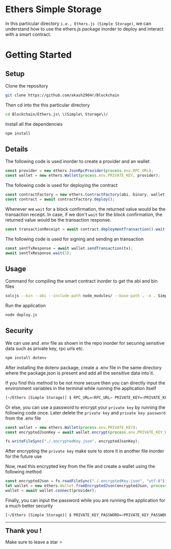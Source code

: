 # Ethers Simple Storage

In this particular directory `i.e., Ethers.js (Simple Storage)`, we can understand how to use the ethers.js package inorder to deploy and interact with a smart contract.

# Getting Started

## Setup

Clone the repository

```bash
git clone https://github.com/akash2904r/Blockchain
```

Then cd into the this particular directory

```bash
cd Blockchain/Ethers.js\ \(Simple\ Storage\)/
```

Install all the dependencies

```bash
npm install
```

## Details 

The following code is used inorder to create a provider and an wallet 

```javascript
const provider = new ethers.JsonRpcProvider(process.env.RPC_URL);
const wallet = new ethers.Wallet(process.env.PRIVATE_KEY, provider);
```

The following code is used for deploying the contract

```javascript
const contractFactory = new ethers.ContractFactory(abi, binary, wallet);
const contract = await contractFactory.deploy();
```

Whenever we `wait` for a block confirmation, the returned value would be the transaction receipt. In case, if we don't `wait` for the block confirmation, the returned value would be the transaction response.

```javascript
const transactionReceipt = await contract.deploymentTransaction().wait(1);
```

The following code is used for signing and sending an transaction

```javascript
const sentTxResponse = await wallet.sendTransaction(tx);
await sentTxResponse.wait(1);
```

## Usage

Command for compiling the smart contract inorder to get the abi and bin files

```bash
solcjs --bin --abi --include-path node_modules/ --base-path . -o . SimpleStorage.sol
```

Run the application

```bash
node deploy.js
```

## Security

We can use and .env file as shown in the repo inorder for securing sensitive data such as private key, rpc urls etc. 

```bash
npm install dotenv
```

After installing the dotenv package, create a .env file in the same directory where the package.json is present and add all the sensitive data into it.

If you find this method to be not more secure then you can directly input the environment variables in the terminal while running the application itself

```bash
[~/Ethers (Simple Storage)] $ RPC_URL=<RPC_URL> PRIVATE_KEY=<PRIVATE_KEY> node deploy.js
```

Or else, you can use a password to encrypt your `private key` by running the following code once. Later delete the `private key` and `private key password` from the .env file

```javascript
const wallet = new ethers.Wallet(process.env.PRIVATE_KEY);
const encryptedJsonKey = await wallet.encrypt(process.env.PRIVATE_KEY_PASSWORD);

fs.writeFileSync("./.encryptedKey.json", encryptedJsonKey);
```

After encrypting the `private key` make sure to store it in another file inorder for the future use

Now, read this encrypted key from the file and create a wallet using the following method

```javascript
const encryptedJson = fs.readFileSync("./.encryptedKey.json", "utf-8");
let wallet = new ethers.Wallet.fromEncryptedJson(encryptedJson, process.env.PRIVATE_KEY_PASSWORD);
wallet = await wallet.connect(provider);
```

Finally, you can input the password while you are running the application for a much better security

```bash
[~/Ethers (Simple Storage)] $ PRIVATE_KEY_PASSWORD=<PRIVATE_KEY_PASSWORD> node deploy.js
```

---

<span style="font-size:20px;">**Thank you !**</span>

Make sure to leave a star ⭐
